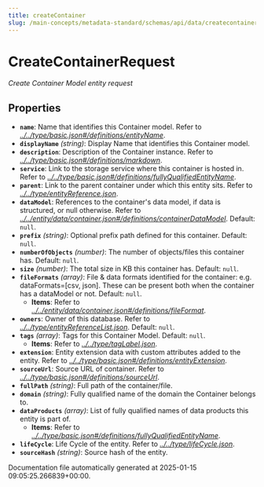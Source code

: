 ```yaml
---
title: createContainer
slug: /main-concepts/metadata-standard/schemas/api/data/createcontainer
---
```


# CreateContainerRequest

*Create Container Model entity request*

## Properties

- **`name`**: Name that identifies this Container model. Refer to *[../../type/basic.json#/definitions/entityName](#/../type/basic.json#/definitions/entityName)*.
- **`displayName`** *(string)*: Display Name that identifies this Container model.
- **`description`**: Description of the Container instance. Refer to *[../../type/basic.json#/definitions/markdown](#/../type/basic.json#/definitions/markdown)*.
- **`service`**: Link to the storage service where this container is hosted in. Refer to *[../../type/basic.json#/definitions/fullyQualifiedEntityName](#/../type/basic.json#/definitions/fullyQualifiedEntityName)*.
- **`parent`**: Link to the parent container under which this entity sits. Refer to *[../../type/entityReference.json](#/../type/entityReference.json)*.
- **`dataModel`**: References to the container's data model, if data is structured, or null otherwise. Refer to *[../../entity/data/container.json#/definitions/containerDataModel](#/../entity/data/container.json#/definitions/containerDataModel)*. Default: `null`.
- **`prefix`** *(string)*: Optional prefix path defined for this container. Default: `null`.
- **`numberOfObjects`** *(number)*: The number of objects/files this container has. Default: `null`.
- **`size`** *(number)*: The total size in KB this container has. Default: `null`.
- **`fileFormats`** *(array)*: File & data formats identified for the container:  e.g. dataFormats=[csv, json]. These can be present both when the container has a dataModel or not. Default: `null`.
  - **Items**: Refer to *[../../entity/data/container.json#/definitions/fileFormat](#/../entity/data/container.json#/definitions/fileFormat)*.
- **`owners`**: Owner of this database. Refer to *[../../type/entityReferenceList.json](#/../type/entityReferenceList.json)*. Default: `null`.
- **`tags`** *(array)*: Tags for this Container Model. Default: `null`.
  - **Items**: Refer to *[../../type/tagLabel.json](#/../type/tagLabel.json)*.
- **`extension`**: Entity extension data with custom attributes added to the entity. Refer to *[../../type/basic.json#/definitions/entityExtension](#/../type/basic.json#/definitions/entityExtension)*.
- **`sourceUrl`**: Source URL of container. Refer to *[../../type/basic.json#/definitions/sourceUrl](#/../type/basic.json#/definitions/sourceUrl)*.
- **`fullPath`** *(string)*: Full path of the container/file.
- **`domain`** *(string)*: Fully qualified name of the domain the Container belongs to.
- **`dataProducts`** *(array)*: List of fully qualified names of data products this entity is part of.
  - **Items**: Refer to *[../../type/basic.json#/definitions/fullyQualifiedEntityName](#/../type/basic.json#/definitions/fullyQualifiedEntityName)*.
- **`lifeCycle`**: Life Cycle of the entity. Refer to *[../../type/lifeCycle.json](#/../type/lifeCycle.json)*.
- **`sourceHash`** *(string)*: Source hash of the entity.


Documentation file automatically generated at 2025-01-15 09:05:25.266839+00:00.
